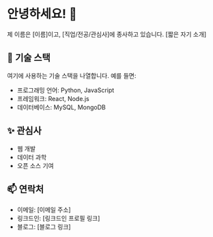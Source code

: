 # 안녕하세요! 👋

제 이름은 [이름]이고, [직업/전공/관심사]에 종사하고 있습니다. [짧은 자기 소개]

## 🚀 기술 스택

여기에 사용하는 기술 스택을 나열합니다. 예를 들면:

- 프로그래밍 언어: Python, JavaScript
- 프레임워크: React, Node.js
- 데이터베이스: MySQL, MongoDB

## ✨ 관심사

- 웹 개발
- 데이터 과학
- 오픈 소스 기여

## 📫 연락처

- 이메일: [이메일 주소]
- 링크드인: [링크드인 프로필 링크]
- 블로그: [블로그 링크]
